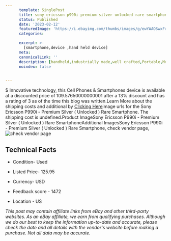 ```yaml
---
      template: SinglePost
      title: sony ericsson p990i premium silver unlocked rare smartphone
      status: Published
      date: '2023-02-12'
      featuredImage: 'https://i.ebayimg.com/thumbs/images/g/ewYAAOSwxFxiUbop/s-l225.jpg'
      categories: 

      excerpt: >-
        [smartphone,device ,hand held device]
      meta:
      canonicalLink: ''
      description: [handheld,industrially made,well crafted,Portable,Mobile,Compact,Convenient,Lightweight,Maneuverable,Man-portable,Miniature,Carriable,Hand-held,Light,Holdable,Transportable,Mobile device,Pocket-sized,On-the-go,Wireless,Cordless,Compact size,Convenient size, smartphone,device ,hand held device]
      noindex: false

        
---
```

$
    Innovative technology, this Cell Phones & Smartphones device is available at a discounted price of 109.57650000000001 after a 13% discount and has a rating of 3 as of the time this blog was written.Learn More about the shipping costs and additional by [Clicking Here](https://www.ebay.com/itm/285061118784?hash=item425ef77b40%3Ag%3AewYAAOSwxFxiUbop&mkevt=1&mkcid=1&mkrid=711-53200-19255-0&campid=%253CePNCampaignId%253E&customid=%253CreferenceId%253E&toolid=10049)image urls for the Sony Ericsson P990i - Premium Silver ( Unlocked ) Rare Smartphone. The shipping cost is undefined.Product ImageSony Ericsson P990i - Premium Silver ( Unlocked ) Rare SmartphoneAdditional ImagesSony Ericsson P990i - Premium Silver ( Unlocked ) Rare Smartphone, check vendor page, ![check vendor page](https://origin-galleryplus.ebayimg.com/ws/web/285061118784_2_0_1/225x225.jpg,https://origin-galleryplus.ebayimg.com/ws/web/285061118784_3_0_1/225x225.jpg,https://origin-galleryplus.ebayimg.com/ws/web/285061118784_4_0_1/225x225.jpg,https://origin-galleryplus.ebayimg.com/ws/web/285061118784_5_0_1/225x225.jpg,https://origin-galleryplus.ebayimg.com/ws/web/285061118784_6_0_1/225x225.jpg,https://origin-galleryplus.ebayimg.com/ws/web/285061118784_7_0_1/225x225.jpg,https://origin-galleryplus.ebayimg.com/ws/web/285061118784_8_0_1/225x225.jpg,https://origin-galleryplus.ebayimg.com/ws/web/285061118784_9_0_1/225x225.jpg,https://origin-galleryplus.ebayimg.com/ws/web/285061118784_10_0_1/225x225.jpg,https://origin-galleryplus.ebayimg.com/ws/web/285061118784_11_0_1/225x225.jpg,https://origin-galleryplus.ebayimg.com/ws/web/285061118784_12_0_1/225x225.jpg)
    
    

 ## Technical Facts 



     
      

 - Condition- Used 


      

 - Listed Price- 125.95 


      

 - Currency- USD 


      

 - Feedback score - 1472 


      

 - Location - US 


      
      

 *_This post may contain affiliate links from eBay and other third-party websites. As an eBay affiliate, we earn from qualifying purchases. Although we do our best to keep the information up-to-date and accurate, please check the date and all details with the vendor's website before making a purchase. Not all data may be accurate._*



    
    
    
    
    